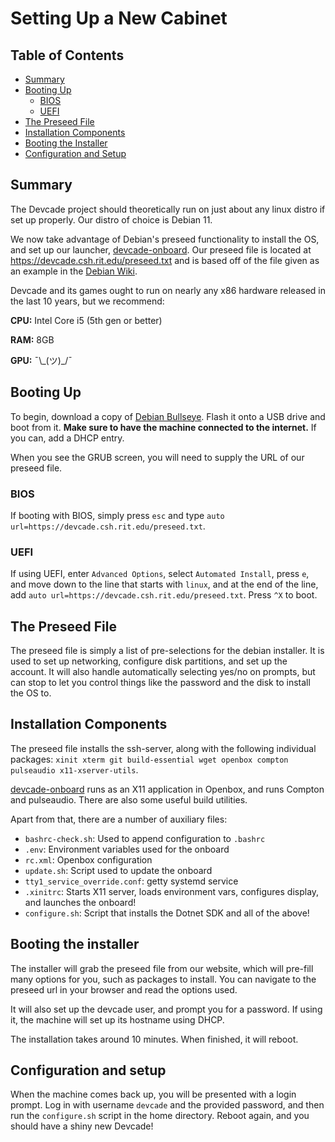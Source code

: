 # Setting Up a New Cabinet

## Table of Contents
- [Summary](#summary)
- [Booting Up](#booting-up)
  - [BIOS](#bios)
  - [UEFI](#uefi)
- [The Preseed File](#the-preseed-file)
- [Installation Components](#installation-components)
- [Booting the Installer](#booting-the-installer)
- [Configuration and Setup](#configuration-and-setup)

## Summary

The Devcade project should theoretically run on just about any linux distro if set up properly. Our distro of choice is Debian 11.

We now take advantage of Debian's preseed functionality to install the OS, and set up our launcher, [devcade-onboard](https://github.com/computersciencehouse/devcade-onboard). Our preseed file is located at https://devcade.csh.rit.edu/preseed.txt and is based off of the file given as an example in the [Debian Wiki](https://wiki.debian.org/DebianInstaller/Preseed).

Devcade and its games ought to run on nearly any x86 hardware released in the last 10 years, but we recommend:

**CPU:** Intel Core i5 (5th gen or better)

**RAM:** 8GB

**GPU:** ¯\\\_(ツ)\_/¯

## Booting Up

To begin, download a copy of [Debian Bullseye](https://mirrors.rit.edu/debian/debian-cd/11.6.0/amd64/iso-cd/debian-11.6.0-amd64-netinst.iso). Flash it onto a USB drive and boot from it. **Make sure to have the machine connected to the internet.** If you can, add a DHCP entry.

When you see the GRUB screen, you will need to supply the URL of our preseed file.

### BIOS

If booting with BIOS, simply press `esc` and type `auto url=https://devcade.csh.rit.edu/preseed.txt`. 

### UEFI

If using UEFI, enter `Advanced Options`, select `Automated Install`, press `e`, and move down to the line that starts with `linux`, and at the end of the line, add `auto url=https://devcade.csh.rit.edu/preseed.txt`. Press `^X` to boot.

## The Preseed File

The preseed file is simply a list of pre-selections for the debian installer. It is used to set up networking, configure disk partitions, and set up the account. It will also handle automatically selecting yes/no on prompts, but can stop to let you control things like the password and the disk to install the OS to.

## Installation Components

The preseed file installs the ssh-server, along with the following individual packages: `xinit xterm git build-essential wget openbox compton pulseaudio x11-xserver-utils`. 

[devcade-onboard](https://github.com/computersciencehouse/devcade-onboard) runs as an X11 application in Openbox, and runs Compton and pulseaudio. There are also some useful build utilities.

Apart from that, there are a number of auxiliary files:

- `bashrc-check.sh`: Used to append configuration to `.bashrc`
- `.env`: Environment variables used for the onboard
- `rc.xml`: Openbox configuration
- `update.sh`: Script used to update the onboard
- `tty1_service_override.conf`: getty systemd service
- `.xinitrc`: Starts X11 server, loads environment vars, configures display, and launches the onboard!
- `configure.sh`: Script that installs the Dotnet SDK and all of the above!

## Booting the installer

The installer will grab the preseed file from our website, which will pre-fill many options for you, such as packages to install. You can navigate to the preseed url in your browser and read the options used.

It will also set up the devcade user, and prompt you for a password. If using it, the machine will set up its hostname using DHCP.

The installation takes around 10 minutes. When finished, it will reboot.

## Configuration and setup

When the machine comes back up, you will be presented with a login prompt. Log in with username `devcade` and the provided password, and then run the `configure.sh` script in the home directory. Reboot again, and you should have a shiny new Devcade!
